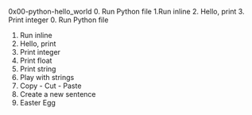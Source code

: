 0x00-python-hello_world
0. Run Python file
1.Run inline
2. Hello, print
3. Print integer
0. Run Python file
1. Run inline
2. Hello, print
3. Print integer
4. Print float
5. Print string
6. Play with strings
7. Copy - Cut - Paste
8. Create a new sentence
9. Easter Egg
